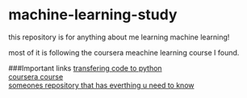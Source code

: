 # machine-learning-study
this repository is for anything about 
me learning machine learning!

most of it is following the coursera meachine learning course
I found.

###Important links
[transfering code to python](http://www.johnwittenauer.net/machine-learning-exercises-in-python-part-1/)  
[coursera course](https://www.coursera.org/learn/machine-learning/home/welcome)  
[someones repository that has everthing u need to know](https://github.com/jdwittenauer/ipython-notebooks)  


